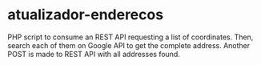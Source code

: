 # atualizador-enderecos

PHP script to consume an REST API requesting a list of coordinates. Then, search each of them on Google API to get the complete address. Another POST is made to REST API with all addresses found.
